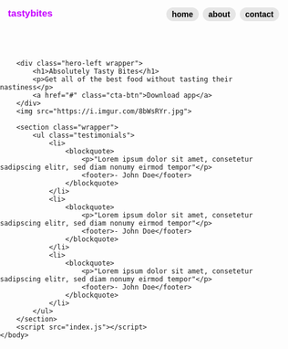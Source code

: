 <html>
 <head>
  <body>
 <body>
        <span id="width" class="width-container"></span>
        <header class="wrapper">
            <a href="#" class="logo">tastybites</a>
            <nav>
                <ul>
                    <li><a href="#">home</a></li>
                    <li><a href="#">about</a></li>
                    <li><a href="#">contact</a></li>
                </ul>
            </nav>
        </header>
        
        <div class="hero-left wrapper">
            <h1>Absolutely Tasty Bites</h1>
            <p>Get all of the best food without tasting their nastiness</p>
            <a href="#" class="cta-btn">Download app</a>
        </div>
        <img src="https://i.imgur.com/8bWsRYr.jpg">
        
        <section class="wrapper">
            <ul class="testimonials">
                <li>
                    <blockquote>
                        <p>"Lorem ipsum dolor sit amet, consetetur sadipscing elitr, sed diam nonumy eirmod tempor"</p>
                        <footer>- John Doe</footer>
                    </blockquote>
                </li>
                <li>
                    <blockquote>
                        <p>"Lorem ipsum dolor sit amet, consetetur sadipscing elitr, sed diam nonumy eirmod tempor"</p>
                        <footer>- John Doe</footer>
                    </blockquote>
                </li>
                <li>
                    <blockquote>
                        <p>"Lorem ipsum dolor sit amet, consetetur sadipscing elitr, sed diam nonumy eirmod tempor"</p>
                        <footer>- John Doe</footer>
                    </blockquote>
                </li>
            </ul>
        </section>
        <script src="index.js"></script>
    </body>
  </body>

 <script>
let width = document.getElementById('width');
var onresize = function() {
   //your code here
   //this is just an example
   width.innerText = document.body.clientWidth;
   width.classList.add('display-width');
   setTimeout(() => {
       width.classList.remove('display-width');
   }, 2000)
}
window.addEventListener("resize", onresize);

    </script>


   <style>
@import url('https://fonts.googleapis.com/css?family=Nunito:400,700&display=swap');

html, body {
    margin: 0;
    padding: 0;
}

body {
    font-family: 'Nunito', sans-serif;
}

.wrapper {
    padding: 1em;
}

a {
    text-decoration: none;
}

img {
    width: 100%;
    position: absolute;
    z-index: -1;
}

a.logo {
    color: #C500FF;
    font-weight: bold;
    font-size: 1.2em;
}

ul {
    list-style-type: none;
    margin: 0;
    padding: 0;
}
 nav ul {
     display: flex;
     margin-top: 1em;
 }
 
 nav li {
     margin-right: .5em;
 }
 
 nav li a {
     color: black;
     font-weight: bold;
     padding: .3em .7em;
     background-color: #E6E6E6;
     border-radius: 1em;
 }
 
 .hero-left {
     text-align: center;
 }
 
 h1 {
     font-size: 2.5em;
     width: 80%;
     margin: 1.5em auto 0;
 }
 
 .hero-left p {
     font-size: 1.2em;
     width: 80%;
     margin: 1em auto;
 }
 
 a.cta-btn {
     color: white;
     background: #C500FF;
     padding: .8em 1.5em;
     border-radius: 2em;
     font-weight: bold;
     margin: 1em 0 3em;
     display: inline-block;
 }
 
 ul.testimonials {
     margin-top: 3em;
 }
 
 ul.testimonials li {
     background: white;
     padding: 2em;
     margin-bottom: 1em;
     text-align: center;
     box-shadow: 10px 10px 18px 0px rgba(0,0,0,.09);
 }
 
 blockquote, blockquote p {
     margin: 0;
 }
 footer {
     font-weight: bold;
     display: block;
     margin-top: 1em;
 }
 blockquote p {
     line-height: 1.4em;
 }
 
 @media (min-width: 390px) {
     header {
         display: flex;
         justify-content: space-between;
     }
     nav ul {
         margin-top: .2em;
     }
     nav ul li:nth-of-type(3) {
         margin-right: 0;
     }
 }
 
@media (min-width: 600px) {
     
     ul.testimonials {
         display: grid;
         grid-template-columns: repeat(2,auto);
         grid-template-rows: repeat(2,auto);
         grid-gap: 1em;
     }
     ul.testimonials li {
         margin: 0;
     }
     
     ul.testimonials li:nth-of-type(3) {
         grid-area: 2 / 1 / 2 / 3;
     }
     
     img {
         clip-path: polygon(0 0, 100% 0, 100% 33%, 0 33%);
     }
     
 }
 
 /*

- White Space
- Color 
- Contrast 
- Scale
- Alignment
- Typography
- Visual Hierarchy

*/

/* For the width display, ignore this */

.width-container {
    display: none;
}

.display-width {
    display: block;
    position: absolute;
    right: 0;
    top: 0;
    background-color: #E6E6E6;
    padding: .3em;
    font-size: .85em;
}
 @media (min-width: 1000px) {
     
     .hero-left {
         text-align: left;
         width: 30%;
         margin-left: 4em;
     }
     
     h1, .hero-left p {
         width: 100%;
     }
     
     img {
         top: 0;
         right: 0;
          clip-path: none;
     }
h1 {
         font-size: 3rem;
     }
     ul.testimonials {
         display: flex;
     }
     ul.testimonials  li {
         margin-right: 1em;
     }
ul.testimonials li:nth-of-type(3) {
         margin-right: 0;
     }

    </style>
    
  </head>
</html>
